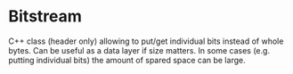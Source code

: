 # Bitstream

C++ class (header only) allowing to put/get individual bits instead of whole bytes.
Can be useful as a data layer if size matters. In some cases (e.g. putting individual bits)
the amount of spared space can be large.